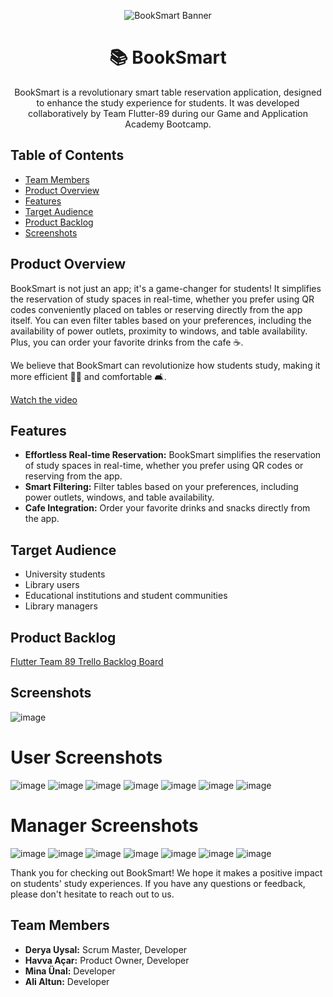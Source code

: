 <!-- Project Banner -->
<p align="center">
<img width=”50” height=”50” src="https://github.com/minaunal/BookCafe/assets/130221407/5df0d16f-7f26-46e0-abf4-7eed48634118" alt="BookSmart Banner">
</p>

<!-- Project Title -->
<h1 align="center">📚 BookSmart</h1>

<!-- Project Description -->
<p align="center">
BookSmart is a revolutionary smart table reservation application, designed to enhance the study experience for students. It was developed collaboratively by Team Flutter-89 during our Game and Application Academy Bootcamp.
</p>

<!-- Table of Contents -->

## Table of Contents

- [Team Members](#team-members)
- [Product Overview](#product-overview)
- [Features](#features)
- [Target Audience](#target-audience)
- [Product Backlog](#product-backlog)
- [Screenshots](#screenshots)

<!-- Product Overview -->

## Product Overview

BookSmart is not just an app; it's a game-changer for students! It simplifies the reservation of study spaces in real-time, whether you prefer using QR codes conveniently placed on tables or reserving directly from the app itself. You can even filter tables based on your preferences, including the availability of power outlets, proximity to windows, and table availability. Plus, you can order your favorite drinks from the cafe ☕️.

We believe that BookSmart can revolutionize how students study, making it more efficient 👩‍🎓 and comfortable 🛋.


[Watch the video](https://www.youtube.com/watch?v=5nTzlIWrCV8)

<!-- Features -->

## Features

- **Effortless Real-time Reservation:** BookSmart simplifies the reservation of study spaces in real-time, whether you prefer using QR codes or reserving from the app.
- **Smart Filtering:** Filter tables based on your preferences, including power outlets, windows, and table availability.
- **Cafe Integration:** Order your favorite drinks and snacks directly from the app.

<!-- Target Audience -->

## Target Audience

- University students
- Library users
- Educational institutions and student communities
- Library managers

<!-- Product Backlog -->

## Product Backlog

[Flutter Team 89 Trello Backlog Board](https://trello.com/invite/b/sVYY7j2L/ATTI3c6820c9fc6c75cea3b25a053d2ec7c34EB168FE/proje-tamamlama-sureci)

<!-- Screenshots -->

## Screenshots

![image](https://github.com/minaunal/BookSmart/assets/92324915/4dcb4fb0-7205-484b-89a3-22ca23a3767c)

# User Screenshots
![image](https://github.com/minaunal/BookSmart/assets/92324915/d002b875-6023-4718-8904-bf65ae50cea9)
![image](https://github.com/minaunal/BookSmart/assets/92324915/f65c9ec8-148b-4148-b06d-e168af12ef64)
![image](https://github.com/minaunal/BookSmart/assets/92324915/7606d710-dbfb-40fd-b8c7-a07d306c4347)
![image](https://github.com/minaunal/BookSmart/assets/92324915/08f0f3d1-f3c1-4ad0-9693-b42ed27c8325)
![image](https://github.com/minaunal/BookSmart/assets/92324915/97a0cf46-6d9a-48ec-bd5b-3a4e603ba3c7)
![image](https://github.com/minaunal/BookSmart/assets/92324915/b0d88334-844f-46af-9613-751b72a8ad18)
![image](https://github.com/minaunal/BookSmart/assets/92324915/e33d569d-5cb2-40c9-8a63-8f6d48f43d04)


# Manager Screenshots
![image](https://github.com/minaunal/BookSmart/assets/92324915/82569b28-62dc-4525-9cd5-4eda0ea077f7)
![image](https://github.com/minaunal/BookSmart/assets/92324915/4dcb4fb0-7205-484b-89a3-22ca23a3767c)
![image](https://github.com/minaunal/BookSmart/assets/92324915/b1303d23-193e-45bb-98b8-b03132296632)
![image](https://github.com/minaunal/BookSmart/assets/92324915/9b47a84a-9647-418c-b76e-0a2967e361ea)
![image](https://github.com/minaunal/BookSmart/assets/92324915/0800ce9e-c9fe-4b88-86b2-c5f287c0d716)
![image](https://github.com/minaunal/BookSmart/assets/92324915/e81642f3-657f-413b-8078-b93e0719f9c9)
![image](https://github.com/minaunal/BookSmart/assets/92324915/e35569ad-694c-4735-9f75-85248c409f07)



Thank you for checking out BookSmart! We hope it makes a positive impact on students' study experiences. If you have any questions or feedback, please don't hesitate to reach out to us.

<!-- Team Members -->

## Team Members

- **Derya Uysal:** Scrum Master, Developer
- **Havva Açar:** Product Owner, Developer
- **Mina Ünal:** Developer
- **Ali Altun:** Developer
